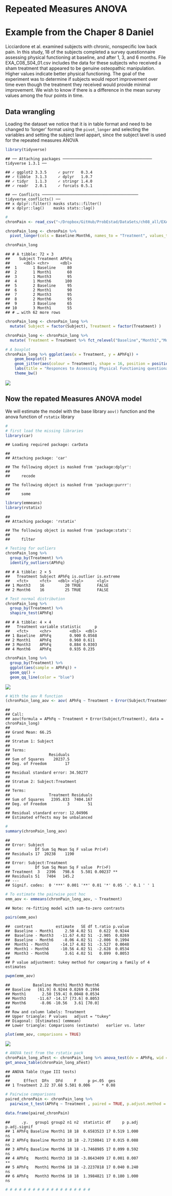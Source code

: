 Repeated Measures ANOVA
================

# Example from the Chaper 8 Daniel

Licciardone et al. examined subjects with chronic, nonspecific low back
pain. In this study, 18 of the subjects completed a survey questionnaire
assessing physical functioning at baseline, and after 1, 3, and 6
months. File EXA\_C08\_S04\_01.csv includes the data for these subjects
who received a sham treatment that appeared to be genuine osteopathic
manipulation. Higher values indicate better physical functioning. The
goal of the experiment was to determine if subjects would report
improvement over time even though the treatment they received would
provide minimal improvement. We wish to know if there is a difference in
the mean survey values among the four points in time.

## Data wrangling

Loading the dataset we notice that it is in table format and need to be
changed to ‘longer’ format using the `pivot_longer` and selecting the
variables and setting the subject lavel appart, since the subject lavel
is used for the repeated measures ANOVA

``` r
library(tidyverse)
```

    ## ── Attaching packages ─────────────────────────────────────── tidyverse 1.3.1 ──

    ## ✓ ggplot2 3.3.5     ✓ purrr   0.3.4
    ## ✓ tibble  3.1.3     ✓ dplyr   1.0.7
    ## ✓ tidyr   1.1.3     ✓ stringr 1.4.0
    ## ✓ readr   2.0.1     ✓ forcats 0.5.1

    ## ── Conflicts ────────────────────────────────────────── tidyverse_conflicts() ──
    ## x dplyr::filter() masks stats::filter()
    ## x dplyr::lag()    masks stats::lag()

``` r
#
chronPain <- read_csv("~/Dropbox/GitHub/ProbEstad/DataSets/ch08_all/EXA_C08_S04_01.csv", col_names = TRUE, show_col_types = FALSE)

chronPain_long <- chronPain %>%
  pivot_longer(cols = Baseline:Month6, names_to = "Treatment", values_to = "APhFq")

chronPain_long
```

    ## # A tibble: 72 × 3
    ##    Subject Treatment APhFq
    ##      <dbl> <chr>     <dbl>
    ##  1       1 Baseline     80
    ##  2       1 Month1       60
    ##  3       1 Month3       95
    ##  4       1 Month6      100
    ##  5       2 Baseline     95
    ##  6       2 Month1       90
    ##  7       2 Month3       95
    ##  8       2 Month6       95
    ##  9       3 Baseline     65
    ## 10       3 Month1       55
    ## # … with 62 more rows

``` r
chronPain_long <- chronPain_long %>%
  mutate( Subject = factor(Subject), Treatment = factor(Treatment) )

chronPain_long <- chronPain_long %>%
  mutate( Treatment = Treatment %>% fct_relevel("Baseline","Month1","Month3","Month6") )

# A boxplot
chronPain_long %>% ggplot(aes(x = Treatment, y = APhFq)) +
    geom_boxplot() +
    geom_jitter(aes(colour = Treatment), shape = 16, position = position_jitter(seed = 123)) +
    labs(title = "Responces to Assessing Physical Functioning questionaire (APhFq)") +
    theme_bw()
```

![](RepeatOneWay_files/figure-gfm/unnamed-chunk-1-1.png)<!-- -->

## Now the repated Measures ANOVA model

We will estimate the model with the base library `aov()` function and
the anova function of `rstatix` library

``` r
#
# first load the missing libraries
library(car)
```

    ## Loading required package: carData

    ## 
    ## Attaching package: 'car'

    ## The following object is masked from 'package:dplyr':
    ## 
    ##     recode

    ## The following object is masked from 'package:purrr':
    ## 
    ##     some

``` r
library(emmeans)
library(rstatix)
```

    ## 
    ## Attaching package: 'rstatix'

    ## The following object is masked from 'package:stats':
    ## 
    ##     filter

``` r
# Testing for outliers
chronPain_long %>% 
  group_by(Treatment) %>% 
  identify_outliers(APhFq)
```

    ## # A tibble: 2 × 5
    ##   Treatment Subject APhFq is.outlier is.extreme
    ##   <fct>     <fct>   <dbl> <lgl>      <lgl>     
    ## 1 Month3    16         20 TRUE       FALSE     
    ## 2 Month6    16         25 TRUE       FALSE

``` r
# Test normal distribution
chronPain_long %>% 
  group_by(Treatment) %>% 
  shapiro_test(APhFq)
```

    ## # A tibble: 4 × 4
    ##   Treatment variable statistic      p
    ##   <fct>     <chr>        <dbl>  <dbl>
    ## 1 Baseline  APhFq        0.900 0.0568
    ## 2 Month1    APhFq        0.960 0.611 
    ## 3 Month3    APhFq        0.884 0.0303
    ## 4 Month6    APhFq        0.935 0.235

``` r
chronPain_long %>% 
  group_by(Treatment) %>% 
  ggplot(aes(sample = APhFq)) +
  geom_qq() +
  geom_qq_line(color = "blue")
```

![](RepeatOneWay_files/figure-gfm/unnamed-chunk-2-1.png)<!-- -->

``` r
# With the aov R function
(chronPain_long_aov <- aov( APhFq ~ Treatment + Error(Subject/Treatment), data = chronPain_long ))
```

    ## 
    ## Call:
    ## aov(formula = APhFq ~ Treatment + Error(Subject/Treatment), data = chronPain_long)
    ## 
    ## Grand Mean: 66.25
    ## 
    ## Stratum 1: Subject
    ## 
    ## Terms:
    ##                 Residuals
    ## Sum of Squares    20237.5
    ## Deg. of Freedom        17
    ## 
    ## Residual standard error: 34.50277
    ## 
    ## Stratum 2: Subject:Treatment
    ## 
    ## Terms:
    ##                 Treatment Residuals
    ## Sum of Squares   2395.833  7404.167
    ## Deg. of Freedom         3        51
    ## 
    ## Residual standard error: 12.04906
    ## Estimated effects may be unbalanced

``` r
#
summary(chronPain_long_aov)
```

    ## 
    ## Error: Subject
    ##           Df Sum Sq Mean Sq F value Pr(>F)
    ## Residuals 17  20238    1190               
    ## 
    ## Error: Subject:Treatment
    ##           Df Sum Sq Mean Sq F value  Pr(>F)   
    ## Treatment  3   2396   798.6   5.501 0.00237 **
    ## Residuals 51   7404   145.2                   
    ## ---
    ## Signif. codes:  0 '***' 0.001 '**' 0.01 '*' 0.05 '.' 0.1 ' ' 1

``` r
# To estimate the pairwise post hoc
emm_aov <- emmeans(chronPain_long_aov, ~ Treatment)
```

    ## Note: re-fitting model with sum-to-zero contrasts

``` r
pairs(emm_aov)
```

    ##  contrast          estimate   SE df t.ratio p.value
    ##  Baseline - Month1     2.50 4.02 51   0.622  0.9244
    ##  Baseline - Month3   -11.67 4.02 51  -2.905  0.0269
    ##  Baseline - Month6    -8.06 4.02 51  -2.006  0.1994
    ##  Month1 - Month3     -14.17 4.02 51  -3.527  0.0048
    ##  Month1 - Month6     -10.56 4.02 51  -2.628  0.0534
    ##  Month3 - Month6       3.61 4.02 51   0.899  0.8053
    ## 
    ## P value adjustment: tukey method for comparing a family of 4 estimates

``` r
pwpm(emm_aov)
```

    ##          Baseline Month1 Month3 Month6
    ## Baseline   [61.9] 0.9244 0.0269 0.1994
    ## Month1       2.50 [59.4] 0.0048 0.0534
    ## Month3     -11.67 -14.17 [73.6] 0.8053
    ## Month6      -8.06 -10.56   3.61 [70.0]
    ## 
    ## Row and column labels: Treatment
    ## Upper triangle: P values   adjust = "tukey"
    ## Diagonal: [Estimates] (emmean) 
    ## Lower triangle: Comparisons (estimate)   earlier vs. later

``` r
plot(emm_aov, comparisons = TRUE)
```

![](RepeatOneWay_files/figure-gfm/unnamed-chunk-2-2.png)<!-- -->

``` r
# ANOVA test from the rstatix pack
chronPain_long_aTest <- chronPain_long %>% anova_test(dv = APhFq, wid = Subject, within = Treatment)
get_anova_table(chronPain_long_aTest)
```

    ## ANOVA Table (type III tests)
    ## 
    ##      Effect  DFn   DFd     F     p p<.05  ges
    ## 1 Treatment 2.22 37.68 5.501 0.006     * 0.08

``` r
# Pairwise comparisons
paired_chronPain <- chronPain_long %>% 
  pairwise_t_test(APhFq ~ Treatment , paired = TRUE, p.adjust.method = "bonferroni")

data.frame(paired_chronPain)
```

    ##     .y.   group1 group2 n1 n2  statistic df     p p.adj p.adj.signif
    ## 1 APhFq Baseline Month1 18 18  0.6583523 17 0.519 1.000           ns
    ## 2 APhFq Baseline Month3 18 18 -2.7150841 17 0.015 0.088           ns
    ## 3 APhFq Baseline Month6 18 18 -1.7468985 17 0.099 0.592           ns
    ## 4 APhFq   Month1 Month3 18 18 -3.8643409 17 0.001 0.007           **
    ## 5 APhFq   Month1 Month6 18 18 -2.2237818 17 0.040 0.240           ns
    ## 6 APhFq   Month3 Month6 18 18  1.3984821 17 0.180 1.000           ns

``` r
# # # # # # # # # # # # # # # # # # # 
```
